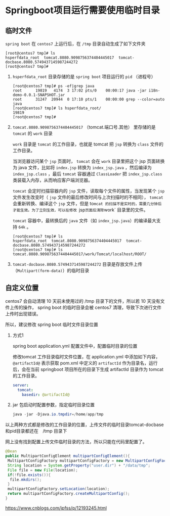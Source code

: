 # Springboot项目运行需要使用临时目录


## 临时文件

`spring boot` 在 `centos7` 上运行后，在 `/tmp` 目录自动生成了如下文件夹

```shell
[root@centos7 tmp]# ls
hsperfdata_root  tomcat.8080.9098756374404445017  tomcat-docbase.8080.5749437145987244272
[root@centos7 tmp]# 
```

1. `hsperfdata_root` 目录存储的是 `spring boot` 项目运行的 `pid` （进程号）

    ```shell
    [root@centos7 tmp]# ps -ef|grep java
    root      19819   4174  3 17:02 pts/0    00:00:17 java -jar i18n-demo-0.0.1-SNAPSHOT.jar
    root      31247  20944  0 17:10 pts/1    00:00:00 grep --color=auto java
    [root@centos7 tmp]# ls hsperfdata_root/
    19819
    [root@centos7 tmp]# 
    ```

2. `tomcat.8080.9098756374404445017` （tomcat.端口号.其他） 里存储的是 `tomcat` 的 `work` 目录

    `work` 目录是 `tomcat` 的工作目录，也就是 tomcat 把 `jsp` 转换为 `class` 文件的工作目录。

    当浏览器访问某个 `jsp` 页面时， `tomcat` 会在 `work` 目录里把这个 jsp 页面转换为 java 文件，比如将 `index.jsp` 转换为 `index_jsp.java` ，然后编译为 `index_jsp.class` ，最后 `tomcat` 容器通过 `ClassLoader` 把 `index_jsp.class` 类装载入内存，从而响应客户端浏览器。

    `tomcat` 会定时扫描容器内的 `jsp` 文件，读取每个文件的属性，当发现某个 `jsp` 文件发生改变时（ `jsp` 文件的最后修改时间与上次扫描时的不相同）， `tomcat` 会重新转换、编译这个 `jsp` 文件，但是 to`mcat 的扫描不是实时的，需要几分钟后才能生效。为了立刻生效，可以在修改 `jsp` 页面后清除 `work` 目录里的文件。

    `tomcat` 容器中，最转换后的 `java` 文件（如 `index_jsp.java`）的编译最大支持 `64k` 。


    ```shell
    [root@centos7 tmp]# ls 
    hsperfdata_root  tomcat.8080.9098756374404445017  tomcat-docbase.8080.5749437145987244272
    [root@centos7 tmp]# ls tomcat.8080.9098756374404445017/work/Tomcat/localhost/ROOT/
    ```

3. `tomcat-docbase.8080.5749437145987244272` 目录是存放文件上传（`Multipart(form-data)`）的临时目录



## 自定义位置

centos7 会自动清理 10 天前未使用过的 /tmp 目录下的文件，所以若 10 天没有文件上传的操作， spring boot 的临时目录会被 centos7 清理，导致下次进行文件上传时出现错误。

所以，建议修改 spring boot 临时文件目录位置

1. 方式1

    spring boot  application.yml 配置文件中，配置临时目录的位置

    修改tomcat 工作目录临时文件位置，在 application.yml 中添加如下内容，`@artifactId@` 表示获取 pom.xml 中定义的 `artifactId` 作为目录名，运行后，会在当前 springboot 项目所在的目录下生成 artifactId 目录作为 tomcat 的工作目录。

    ```yml
    server:
      tomcat:
        basedir: @artifactId@
    ```

2. jar 包启动时配置参数，指定临时目录位置

    ```java
    java -jar -Djava.io.tmpdir=/home/app/tmp
    ```

以上两种方式都是修改的工作目录的位置，上传文件的临时目录tomcat-docbase和pid目录都还在　/tmp 目录下

网上没有找到配置上传文件临时目录的方法，所以只能在代码里配置了。

```java
@Bean
public MultipartConfigElement multipartConfigElement(){
 MultipartConfigFactory multipartConfigFactory = new MultipartConfigFactory();
 String location = System.getProperty("user.dir") + "/data/tmp";
 File file = new File(location);
 if(!file.exists()){
  file.mkdirs();
 }
 multipartConfigFactory.setLocation(location);
 return multipartConfigFactory.createMultipartConfig();
}
```

https://www.cnblogs.com/jpfss/p/12193245.html
